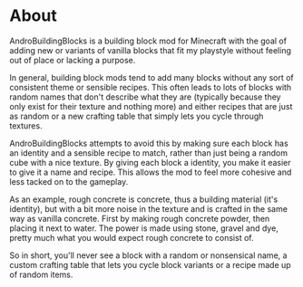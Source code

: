 # About
AndroBuildingBlocks is a building block mod for Minecraft with the goal of adding new or variants of vanilla blocks that fit my playstyle without feeling out of place or lacking a purpose.

In general, building block mods tend to add many blocks without any sort of consistent theme or sensible recipes. This often leads to lots of blocks with random names that don't describe what they are (typically because they only exist for their texture and nothing more) and either recipes that are just as random or a new crafting table that simply lets you cycle through textures.

AndroBuildingBlocks attempts to avoid this by making sure each block has an identity and a sensible recipe to match, rather than just being a random cube with a nice texture. By giving each block a identity, you make it easier to give it a name and recipe. This allows the mod to feel more cohesive and less tacked on to the gameplay. 

As an example, rough concrete is concrete, thus a building material (it's identity), but with a bit more noise in the texture and is crafted in the same way as vanilla concrete. First by making rough concrete powder, then placing it next to water. The power is made using stone, gravel and dye, pretty much what you would expect rough concrete to consist of.

So in short, you'll never see a block with a random or nonsensical name, a custom crafting table that lets you cycle block variants or a recipe made up of random items.
